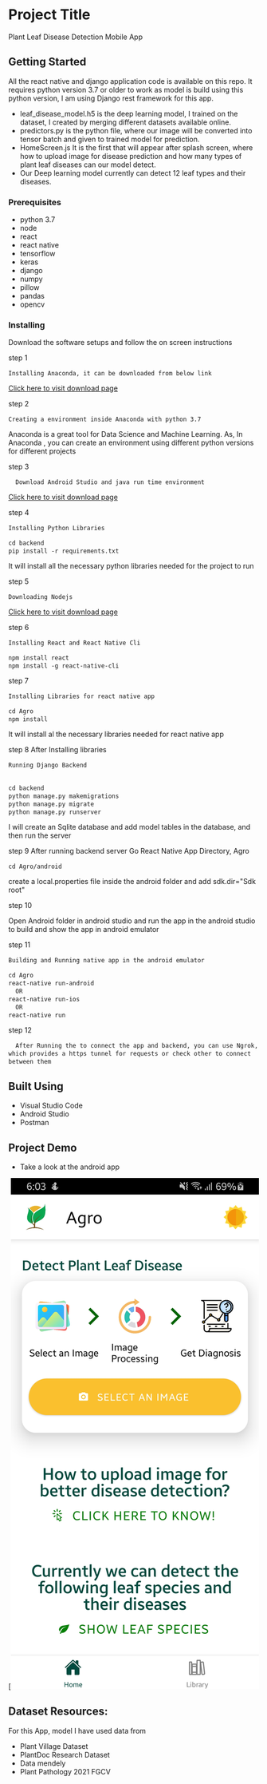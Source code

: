 # Project Title
Plant Leaf Disease Detection Mobile App 

## Getting Started
All the react native and django application code is available on this repo. It requires python version 3.7 or older to work as model is build using this python version, I am using Django rest framework for this app.
* leaf_disease_model.h5 is the deep learning model, I trained on the dataset, I created by merging different datasets available online.
* predictors.py is the python file, where our image will be converted into tensor batch and given to trained model for prediction.
* HomeScreen.js It is the first that will appear after splash screen, where how to upload image for disease prediction and how many types of plant leaf diseases can our model detect.
* Our Deep learning model currently can detect 12 leaf types and their diseases.

### Prerequisites

* python 3.7
* node
* react
* react native
* tensorflow
* keras
* django
* numpy
* pillow
* pandas
* opencv


### Installing

Download the software setups and follow the on screen instructions

step 1

```
Installing Anaconda, it can be downloaded from below link
```
[Click here to visit download page](https://www.anaconda.com/products/individual#Downloads)

step 2

```
Creating a environment inside Anaconda with python 3.7
```
Anaconda is a great tool for Data Science and Machine Learning. As, In Anaconda , you can create an environment using different python versions for different projects 

step 3

```
  Download Android Studio and java run time environment
```
[Click here to visit download page](https://www.anaconda.com/products/individual#Downloads)

step 4

```
Installing Python Libraries
```
```
cd backend
pip install -r requirements.txt
```
It will install all the necessary python libraries needed for the project to run

step 5

```
Downloading Nodejs 
```
[Click here to visit download page](https://nodejs.org/en/download/)

step 6

```
Installing React and React Native Cli
```
```
npm install react
npm install -g react-native-cli
```

step 7

```
Installing Libraries for react native app
```
```
cd Agro
npm install
```
It will install al the necessary libraries needed for react native app

step 8
  After Installing libraries
  ```
  Running Django Backend
  ```
  ```
  
  cd backend
  python manage.py makemigrations
  python manage.py migrate
  python manage.py runserver
  
  ```
  I will create an Sqlite database and add model tables in the database, and then run the server
 
step 9
  After running backend server
  Go React Native App Directory, Agro
  ```
  cd Agro/android
  ```
  create a local.properties file inside the android folder and add sdk.dir="Sdk root"

step 10

  Open Android folder in android studio and run the app in the android studio to build and show the app in android emulator
 
step 11
  ```
  Building and Running native app in the android emulator 
  ```
  ```
  cd Agro
  react-native run-android
    OR
  react-native run-ios
    OR
  react-native run
  ```
step 12
  ```
    After Running the to connect the app and backend, you can use Ngrok, which provides a https tunnel for requests or check other to connect between them
  ```

## Built Using

* Visual Studio Code 
* Android Studio
* Postman


## Project Demo
* Take a look at the android app


[![Plant Leaf Disease Detection](https://github.com/Hassan-Ik/Plant-Leaf-Disease-Detection-Mobile-App/blob/main/images/Screenshot_20210808-180304_Agro.jpg)


## Dataset Resources:

For this App, model I have used data from
* Plant Village Dataset
* PlantDoc Research Dataset
* Data mendely
* Plant Pathology 2021 FGCV
